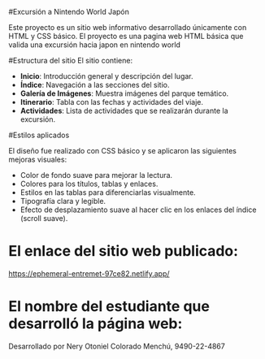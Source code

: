 #Excursión a Nintendo World Japón

Este proyecto es un sitio web informativo desarrollado únicamente con HTML y CSS básico. El proyecto es una pagina web HTML básica que valida una excursión hacia japon en nintendo world


#Estructura del sitio
El sitio contiene:

- **Inicio**: Introducción general y descripción del lugar.
- **Índice**: Navegación a las secciones del sitio.
- **Galería de Imágenes**: Muestra imágenes del parque temático.
- **Itinerario**: Tabla con las fechas y actividades del viaje.
- **Actividades**: Lista de actividades que se realizarán durante la excursión.

#Estilos aplicados

El diseño fue realizado con CSS básico y se aplicaron las siguientes mejoras visuales:

- Color de fondo suave para mejorar la lectura.
- Colores para los títulos, tablas y enlaces.
- Estilos en las tablas para diferenciarlas visualmente.
- Tipografía clara y legible.
- Efecto de desplazamiento suave al hacer clic en los enlaces del índice (scroll suave).

  
# El enlace del sitio web publicado:
   https://ephemeral-entremet-97ce82.netlify.app/


# El nombre del estudiante que desarrolló la página web: 
   Desarrollado por Nery Otoniel Colorado Menchú, 9490-22-4867 
